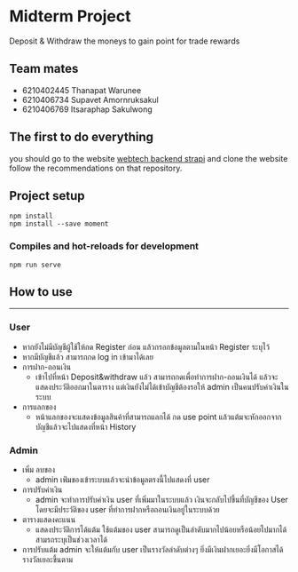 # Midterm Project 
Deposit & Withdraw the moneys to gain point for trade rewards
## Team mates
- 6210402445 Thanapat Warunee
- 6210406734 Supavet Amornruksakul
- 6210406769 Itsaraphap Sakulwong

## The first to do everything 
you should go to the website [webtech backend strapi](https://github.com/mmengspv/webtech-backend-strapi)
and clone the website follow the recommendations on that repository.

## Project setup
```
npm install
npm install --save moment
```
### Compiles and hot-reloads for development
```
npm run serve
```

## How to use
---
### User
- หากยังไม่มีบัญชีผู้ใช้ให้กด Register ก่อน แล้วกรอกข้อมูลตามในหน้า Register ระบุไว้
- หากมีบัญชีแล้ว สามารถกด log in เข้ามาได้เลย
- การฝาก-ถอนเงิน
  - เข้าไปที่หน้า Deposit&withdraw แล้ว สามารถกดเพื่อทำการฝาก-ถอนเงินได้ แล้วจะแสดงประวัติออกมาในตาราง แต่เงินยังไม่ได้เข้าบัญชีต้องรอให้ admin เป็นคนปรับค่าเงินในระบบ
- การแลกของ
  - หน้าแลกของจะแสดงข้อมูลสินค้าที่สามารถแลกได้ กด use point แล้วแต้มจะหักออกจากบัญชีแล้วจะไปแสดงที่หน้า History 
### Admin
- เพิ่ม ลบของ
  - admin เพ่ิมของเข้าระบบแล้วจะนำข้อมูลตรงนี้ไปแสดงที่ user 
- การปรับค่าเงิน 
  - admin จะทำการปรับค่าเงิน user ที่เพิ่มมาในระบบแล้ว เงินจะกลับไปขึ้นที่บัญชีของ User โดยจะมีประวัติของ user ที่ทำการฝากหรือถอนเงินอยู่ในระบบด้วย
- ตารางแสดงคะแนน
  - แสดงประวัติการได้แต้ม ใช้แต้มของ user สามารถดูเป็นลำดับมากไปน้อยหรือน้อยไปมากได้ สามรถระบุเป็นช่วงเวลาได้
- การปรับแต้ม admin จะให้แต้มกับ user เป็นรางวัลลำดับต่างๆ ยิ่งมีเงินฝากเยอะยิ่งมีโอกาสได้รางวัลเยอะขึ้นตาม
 
    
